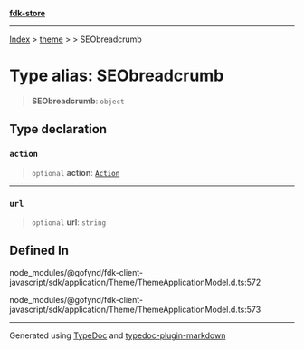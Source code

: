 [**fdk-store**](../../../README.md)
***

[Index](../../../API.md) > [theme](../../README.md) > [<internal>](../README.md) > SEObreadcrumb

# Type alias: SEObreadcrumb

> **SEObreadcrumb**: `object`

## Type declaration

### `action`

> `optional` **action**: [`Action`](type-alias.Action-1.md)

***

### `url`

> `optional` **url**: `string`

## Defined In

node\_modules/@gofynd/fdk-client-javascript/sdk/application/Theme/ThemeApplicationModel.d.ts:572

node\_modules/@gofynd/fdk-client-javascript/sdk/application/Theme/ThemeApplicationModel.d.ts:573

***
Generated using [TypeDoc](https://typedoc.org/) and [typedoc-plugin-markdown](https://www.npmjs.com/package/typedoc-plugin-markdown)
